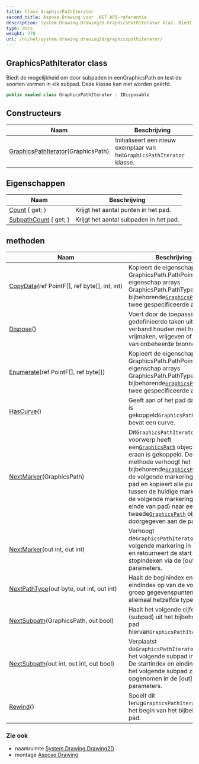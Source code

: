 ```yaml
---
title: Class GraphicsPathIterator
second_title: Aspose.Drawing voor .NET API-referentie
description: System.Drawing.Drawing2D.GraphicsPathIterator klas. Biedt de mogelijkheid om door subpaden in eenGraphicsPath en test de soorten vormen in elk subpad. Deze klasse kan niet worden geërfd.
type: docs
weight: 270
url: /nl/net/system.drawing.drawing2d/graphicspathiterator/
---
```

## GraphicsPathIterator class

Biedt de mogelijkheid om door subpaden in eenGraphicsPath en test de soorten vormen in elk subpad. Deze klasse kan niet worden geërfd.

```csharp
public sealed class GraphicsPathIterator : IDisposable
```

## Constructeurs

| Naam | Beschrijving |
| --- | --- |
| [GraphicsPathIterator](graphicspathiterator/)(GraphicsPath) | Initialiseert een nieuw exemplaar van het`GraphicsPathIterator` klasse. |

## Eigenschappen

| Naam | Beschrijving |
| --- | --- |
| [Count](../../system.drawing.drawing2d/graphicspathiterator/count/) { get; } | Krijgt het aantal punten in het pad. |
| [SubpathCount](../../system.drawing.drawing2d/graphicspathiterator/subpathcount/) { get; } | Krijgt het aantal subpaden in het pad. |

## methoden

| Naam | Beschrijving |
| --- | --- |
| [CopyData](../../system.drawing.drawing2d/graphicspathiterator/copydata/)(ref PointF[], ref byte[], int, int) | Kopieert de eigenschap GraphicsPath.PathPoints en de eigenschap arrays GraphicsPath.PathTypes van de bijbehorende[`GraphicsPath`](../graphicspath/) in de twee gespecificeerde arrays. |
| [Dispose](../../system.drawing.drawing2d/graphicspathiterator/dispose/)() | Voert door de toepassing gedefinieerde taken uit die verband houden met het vrijmaken, vrijgeven of resetten van onbeheerde bronnen. |
| [Enumerate](../../system.drawing.drawing2d/graphicspathiterator/enumerate/)(ref PointF[], ref byte[]) | Kopieert de eigenschap GraphicsPath.PathPoints en de eigenschap arrays GraphicsPath.PathTypes van de bijbehorende[`GraphicsPath`](../graphicspath/) in de twee gespecificeerde arrays. |
| [HasCurve](../../system.drawing.drawing2d/graphicspathiterator/hascurve/)() | Geeft aan of het pad dat hieraan is gekoppeld`GraphicsPathIterator` bevat een curve. |
| [NextMarker](../../system.drawing.drawing2d/graphicspathiterator/nextmarker/#nextmarker_1)(GraphicsPath) | Dit`GraphicsPathIterator` voorwerp heeft een[`GraphicsPath`](../graphicspath/) object dat eraan is gekoppeld. Deze methode verhoogt het bijbehorende[`GraphicsPath`](../graphicspath/) naar de volgende markering in zijn pad en kopieert alle punten tussen de huidige markering en de volgende markering (of einde van pad) naar een tweede[`GraphicsPath`](../graphicspath/) object doorgegeven aan de parameter. |
| [NextMarker](../../system.drawing.drawing2d/graphicspathiterator/nextmarker/#nextmarker)(out int, out int) | Verhoogt de`GraphicsPathIterator`naar de volgende markering in het pad en retourneert de start- en stopindexen via de [out]-parameters. |
| [NextPathType](../../system.drawing.drawing2d/graphicspathiterator/nextpathtype/)(out byte, out int, out int) | Haalt de beginindex en de eindindex op van de volgende groep gegevenspunten die allemaal hetzelfde type hebben. |
| [NextSubpath](../../system.drawing.drawing2d/graphicspathiterator/nextsubpath/#nextsubpath_1)(GraphicsPath, out bool) | Haalt het volgende cijfer (subpad) uit het bijbehorende pad hiervan`GraphicsPathIterator` . |
| [NextSubpath](../../system.drawing.drawing2d/graphicspathiterator/nextsubpath/#nextsubpath)(out int, out int, out bool) | Verplaatst de`GraphicsPathIterator` naar het volgende subpad in het pad. De startindex en eindindex van het volgende subpad zijn opgenomen in de [out] parameters. |
| [Rewind](../../system.drawing.drawing2d/graphicspathiterator/rewind/)() | Spoelt dit terug`GraphicsPathIterator` naar het begin van het bijbehorende pad. |

### Zie ook

* naamruimte [System.Drawing.Drawing2D](../../system.drawing.drawing2d/)
* montage [Aspose.Drawing](../../)


